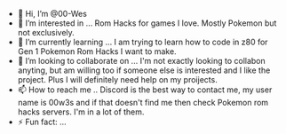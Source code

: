 - 👋 Hi, I’m @00-Wes
- 👀 I’m interested in ... Rom Hacks for games I love. Mostly Pokemon but not exclusively.
- 🌱 I’m currently learning ... I am trying to learn how to code in z80 for Gen 1 Pokemon Rom Hacks I want to make.
- 💞️ I’m looking to collaborate on ... I'm not exactly looking to collabon anyting, but am willing too if someone else is interested and I like the project. Plus I will definitely need help on my proijects.  
- 📫 How to reach me .. Discord is the best way to contact me, my user name is 00w3s and if that doesn't find me then check Pokemon rom hacks servers. I'm in a lot of them.
- ⚡ Fun fact: ...

<!---
00-Wes/00-Wes is a ✨ special ✨ repository because its `README.md` (this file) appears on your GitHub profile.
You can click the Preview link to take a look at your changes.
--->
